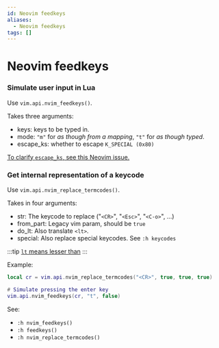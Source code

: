 ```yaml
---
id: Neovim feedkeys
aliases:
  - Neovim feedkeys
tags: []
---
```


# Neovim feedkeys

### Simulate user input in Lua

Use `vim.api.nvim_feedkeys()`.

Takes three arguments:

- keys: keys to be typed in.
- mode: `"m"` for _as though from a mapping_, `"t"` for _as though typed_.
- escape_ks: whether to escape `K_SPECIAL (0x80)`

[To clarify `escape_ks`, see this Neovim issue.](https://github.com/neovim/neovim/issues/12297)

### Get internal representation of a keycode

Use `vim.api.nvim_replace_termcodes()`.

Takes in four arguments:

- str: The keycode to replace ("`<CR>`", "`<Esc>`", "`<C-o>`", ...)
- from_part: Legacy vim param, should be `true`
- do_lt: Also translate `<lt>`.
- special: Also replace special keycodes. See `:h keycodes`

:::tip
[`lt` means lesser than](https://neovim.io/doc/user/intro.html#%3Clt%3E)
:::

Example:

```lua
local cr = vim.api.nvim_replace_termcodes("<CR>", true, true, true)

# Simulate pressing the enter key
vim.api.nvim_feedkeys(cr, "t", false)
```

See:

- `:h nvim_feedkeys()`
- `:h feedkeys()`
- `:h nvim_replace_termcodes()`
